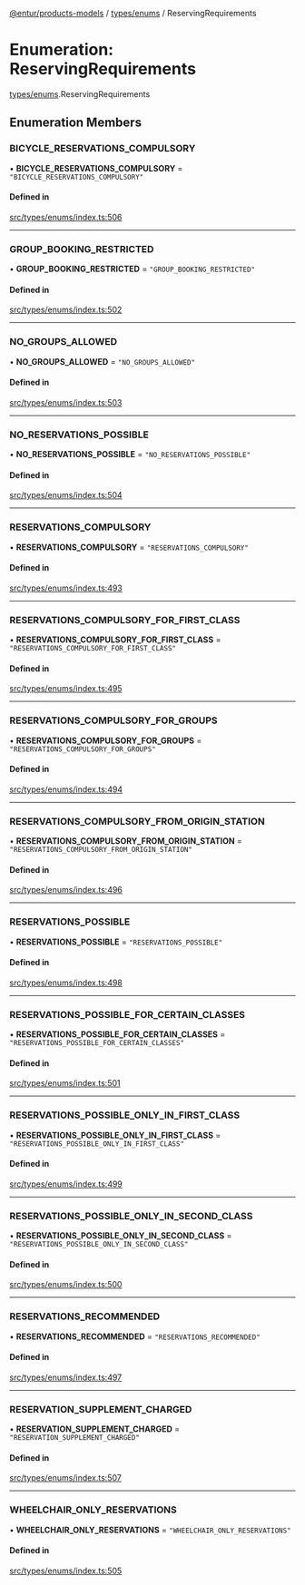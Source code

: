 [@entur/products-models](../README.md) / [types/enums](../modules/types_enums.md) / ReservingRequirements

# Enumeration: ReservingRequirements

[types/enums](../modules/types_enums.md).ReservingRequirements

## Enumeration Members

### BICYCLE\_RESERVATIONS\_COMPULSORY

• **BICYCLE\_RESERVATIONS\_COMPULSORY** = ``"BICYCLE_RESERVATIONS_COMPULSORY"``

#### Defined in

[src/types/enums/index.ts:506](https://github.com/entur/products-models/blob/main/src/types/enums/index.ts#L506)

___

### GROUP\_BOOKING\_RESTRICTED

• **GROUP\_BOOKING\_RESTRICTED** = ``"GROUP_BOOKING_RESTRICTED"``

#### Defined in

[src/types/enums/index.ts:502](https://github.com/entur/products-models/blob/main/src/types/enums/index.ts#L502)

___

### NO\_GROUPS\_ALLOWED

• **NO\_GROUPS\_ALLOWED** = ``"NO_GROUPS_ALLOWED"``

#### Defined in

[src/types/enums/index.ts:503](https://github.com/entur/products-models/blob/main/src/types/enums/index.ts#L503)

___

### NO\_RESERVATIONS\_POSSIBLE

• **NO\_RESERVATIONS\_POSSIBLE** = ``"NO_RESERVATIONS_POSSIBLE"``

#### Defined in

[src/types/enums/index.ts:504](https://github.com/entur/products-models/blob/main/src/types/enums/index.ts#L504)

___

### RESERVATIONS\_COMPULSORY

• **RESERVATIONS\_COMPULSORY** = ``"RESERVATIONS_COMPULSORY"``

#### Defined in

[src/types/enums/index.ts:493](https://github.com/entur/products-models/blob/main/src/types/enums/index.ts#L493)

___

### RESERVATIONS\_COMPULSORY\_FOR\_FIRST\_CLASS

• **RESERVATIONS\_COMPULSORY\_FOR\_FIRST\_CLASS** = ``"RESERVATIONS_COMPULSORY_FOR_FIRST_CLASS"``

#### Defined in

[src/types/enums/index.ts:495](https://github.com/entur/products-models/blob/main/src/types/enums/index.ts#L495)

___

### RESERVATIONS\_COMPULSORY\_FOR\_GROUPS

• **RESERVATIONS\_COMPULSORY\_FOR\_GROUPS** = ``"RESERVATIONS_COMPULSORY_FOR_GROUPS"``

#### Defined in

[src/types/enums/index.ts:494](https://github.com/entur/products-models/blob/main/src/types/enums/index.ts#L494)

___

### RESERVATIONS\_COMPULSORY\_FROM\_ORIGIN\_STATION

• **RESERVATIONS\_COMPULSORY\_FROM\_ORIGIN\_STATION** = ``"RESERVATIONS_COMPULSORY_FROM_ORIGIN_STATION"``

#### Defined in

[src/types/enums/index.ts:496](https://github.com/entur/products-models/blob/main/src/types/enums/index.ts#L496)

___

### RESERVATIONS\_POSSIBLE

• **RESERVATIONS\_POSSIBLE** = ``"RESERVATIONS_POSSIBLE"``

#### Defined in

[src/types/enums/index.ts:498](https://github.com/entur/products-models/blob/main/src/types/enums/index.ts#L498)

___

### RESERVATIONS\_POSSIBLE\_FOR\_CERTAIN\_CLASSES

• **RESERVATIONS\_POSSIBLE\_FOR\_CERTAIN\_CLASSES** = ``"RESERVATIONS_POSSIBLE_FOR_CERTAIN_CLASSES"``

#### Defined in

[src/types/enums/index.ts:501](https://github.com/entur/products-models/blob/main/src/types/enums/index.ts#L501)

___

### RESERVATIONS\_POSSIBLE\_ONLY\_IN\_FIRST\_CLASS

• **RESERVATIONS\_POSSIBLE\_ONLY\_IN\_FIRST\_CLASS** = ``"RESERVATIONS_POSSIBLE_ONLY_IN_FIRST_CLASS"``

#### Defined in

[src/types/enums/index.ts:499](https://github.com/entur/products-models/blob/main/src/types/enums/index.ts#L499)

___

### RESERVATIONS\_POSSIBLE\_ONLY\_IN\_SECOND\_CLASS

• **RESERVATIONS\_POSSIBLE\_ONLY\_IN\_SECOND\_CLASS** = ``"RESERVATIONS_POSSIBLE_ONLY_IN_SECOND_CLASS"``

#### Defined in

[src/types/enums/index.ts:500](https://github.com/entur/products-models/blob/main/src/types/enums/index.ts#L500)

___

### RESERVATIONS\_RECOMMENDED

• **RESERVATIONS\_RECOMMENDED** = ``"RESERVATIONS_RECOMMENDED"``

#### Defined in

[src/types/enums/index.ts:497](https://github.com/entur/products-models/blob/main/src/types/enums/index.ts#L497)

___

### RESERVATION\_SUPPLEMENT\_CHARGED

• **RESERVATION\_SUPPLEMENT\_CHARGED** = ``"RESERVATION_SUPPLEMENT_CHARGED"``

#### Defined in

[src/types/enums/index.ts:507](https://github.com/entur/products-models/blob/main/src/types/enums/index.ts#L507)

___

### WHEELCHAIR\_ONLY\_RESERVATIONS

• **WHEELCHAIR\_ONLY\_RESERVATIONS** = ``"WHEELCHAIR_ONLY_RESERVATIONS"``

#### Defined in

[src/types/enums/index.ts:505](https://github.com/entur/products-models/blob/main/src/types/enums/index.ts#L505)
